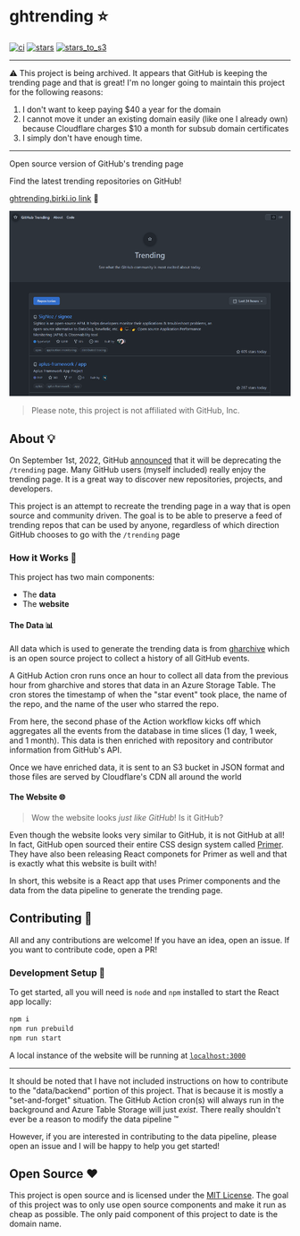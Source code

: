 # ghtrending ⭐

[![ci](https://github.com/GrantBirki/ghtrending/actions/workflows/ci.yml/badge.svg)](https://github.com/GrantBirki/ghtrending/actions/workflows/ci.yml) [![stars](https://github.com/GrantBirki/ghtrending/actions/workflows/stars.yml/badge.svg)](https://github.com/GrantBirki/ghtrending/actions/workflows/stars.yml) [![stars_to_s3](https://github.com/GrantBirki/ghtrending/actions/workflows/stars_to_s3.yml/badge.svg)](https://github.com/GrantBirki/ghtrending/actions/workflows/stars_to_s3.yml)

---

⚠️ This project is being archived. It  appears that GitHub is keeping the trending page and that is great! I'm no longer going to maintain this project for the following reasons:

1. I don't want to keep paying $40 a year for the domain
2. I cannot move it under an existing domain easily (like one I already own) because Cloudflare charges $10 a month for subsub domain certificates
3. I simply don't have enough time.

---

Open source version of GitHub's trending page

Find the latest trending repositories on GitHub!

[ghtrending.birki.io link](https://ghtrending.birki.io) 🔗

![ghtrending](docs/assets/ghtrending.png)

> Please note, this project is not affiliated with GitHub, Inc.

## About 💡

On September 1st, 2022, GitHub [announced](https://github.com/community/community/discussions/31644#discussion-4354090) that it will be deprecating the `/trending` page. Many GitHub users (myself included) really enjoy the trending page. It is a great way to discover new repositories, projects, and developers.

This project is an attempt to recreate the trending page in a way that is open source and community driven. The goal is to be able to preserve a feed of trending repos that can be used by anyone, regardless of which direction GitHub chooses to go with the `/trending` page

### How it Works 🔨

This project has two main components:

- The **data**
- The **website**

#### The Data 📊

All data which is used to generate the trending data is from [gharchive](http://www.gharchive.org/) which is an open source project to collect a history of all GitHub events.

A GitHub Action cron runs once an hour to collect all data from the previous hour from gharchive and stores that data in an Azure Storage Table. The cron stores the timestamp of when the "star event" took place, the name of the repo, and the name of the user who starred the repo.

From here, the second phase of the Action workflow kicks off which aggregates all the events from the database in time slices (1 day, 1 week, and 1 month). This data is then enriched with repository and contributor information from GitHub's API.

Once we have enriched data, it is sent to an S3 bucket in JSON format and those files are served by Cloudflare's CDN all around the world

#### The Website 🌐

> Wow the website looks *just like GitHub*! Is it GitHub?

Even though the website looks very similar to GitHub, it is not GitHub at all! In fact, GitHub open sourced their entire CSS design system called [Primer](https://primer.style/). They have also been releasing React componets for Primer as well and that is exactly what this website is built with!

In short, this website is a React app that uses Primer components and the data from the data pipeline to generate the trending page.

## Contributing 🤝

All and any contributions are welcome! If you have an idea, open an issue. If you want to contribute code, open a PR!

### Development Setup 🔨

To get started, all you will need is `node` and `npm` installed to start the React app locally:

```bash
npm i
npm run prebuild
npm run start
```

A local instance of the website will be running at [`localhost:3000`](http://localhost:3000)

---

It should be noted that I have not included instructions on how to contribute to the "data/backend" portion of this project. That is because it is mostly a "set-and-forget" situation. The GitHub Action cron(s) will always run in the background and Azure Table Storage will just *exist*. There really shouldn't ever be a reason to modify the data pipeline ™️

However, if you are interested in contributing to the data pipeline, please open an issue and I will be happy to help you get started!

## Open Source ❤️

This project is open source and is licensed under the [MIT License](LICENSE). The goal of this project was to only use open source components and make it run as cheap as possible. The only paid component of this project to date is the domain name.
